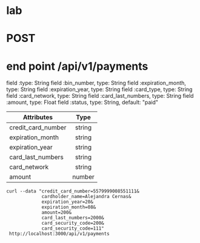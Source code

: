 # lab
# POST
# end point /api/v1/payments
  field :type: String
  field :bin_number, type: String
  field :expiration_month, type: String
  field :expiration_year, type: String
  field :card_type, type: String
  field :card_network, type: String
  field :card_last_numbers, type: String
  field :amount, type: Float
  field :status, type: String, default: "paid"

| Attributes    | Type           |
| ------------- |:-------------:|
| credit_card_number  | string |
| expiration_month      | string      |
| expiration_year |  string      |
| card_last_numbers  | string |
| card_network      | string      |
|amount | number      |


```
curl --data "credit_card_number=5579999008551111&
             cardholder_name=Alejandra Cernas&
             expiration_year=20&
             expiration_month=08&
             amount=200&
             card_last_numbers=2000&
             card_security_code=200&
             card_security_code=111"
 http://localhost:3000/api/v1/payments
```
